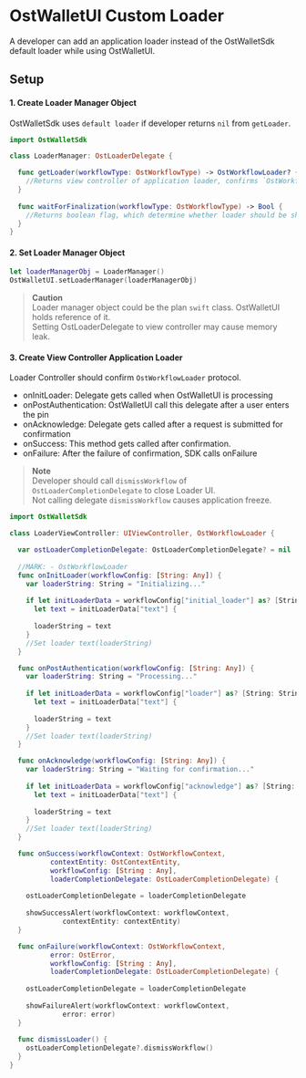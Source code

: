 # OstWalletUI Custom Loader

A developer can add an application loader instead of the OstWalletSdk default loader while using OstWalletUI.

## Setup

#### 1. Create Loader Manager Object

OstWalletSdk uses `default loader` if developer returns `nil` from `getLoader`.

```Swift
import OstWalletSdk

class LoaderManager: OstLoaderDelegate {

  func getLoader(workflowType: OstWorkflowType) -> OstWorkflowLoader? {
    //Returns view controller of application loader, confirms `OstWorkflowLoader` protocol
  }
   
  func waitForFinalization(workflowType: OstWorkflowType) -> Bool {
    //Returns boolean flag, which determine whether loader should be shown till workflow completion. 
  }
}
```
#### 2. Set Loader Manager Object

```Swift
let loaderManagerObj = LoaderManager()
OstWalletUI.setLoaderManager(loaderManagerObj)
```
> **Caution**<br/>
>Loader manager object could be the plan `swift` class. OstWalletUI holds reference of it.<br/>
>Setting OstLoaderDelegate to view controller may cause memory leak.

#### 3. Create View Controller Application Loader

Loader Controller should confirm `OstWorkflowLoader` protocol.

* onInitLoader: Delegate gets called when OstWalletUI is processing
* onPostAuthentication: OstWalletUI call this delegate after a user enters the pin
* onAcknowledge: Delegate gets called after a request is submitted for confirmation
* onSuccess: This method gets called after confirmation.
* onFailure: After the failure of confirmation, SDK calls onFailure

>**Note**<br/>
>Developer should call `dismissWorkflow` of `OstLoaderCompletionDelegate` to close Loader UI.<br/>
>Not calling delegate `dismissWorkflow` causes application freeze.

```Swift
import OstWalletSdk

class LoaderViewController: UIViewController, OstWorkflowLoader {

  var ostLoaderCompletionDelegate: OstLoaderCompletionDelegate? = nil
    
  //MARK: - OstWorkflowLoader
  func onInitLoader(workflowConfig: [String: Any]) {
    var loaderString: String = "Initializing..."
   
    if let initLoaderData = workflowConfig["initial_loader"] as? [String: String],
      let text = initLoaderData["text"] {
       
      loaderString = text
    }
    //Set loader text(loaderString)
  }

  func onPostAuthentication(workflowConfig: [String: Any]) {
    var loaderString: String = "Processing..."
   
    if let initLoaderData = workflowConfig["loader"] as? [String: String],
      let text = initLoaderData["text"] {
       
      loaderString = text
    }  
    //Set loader text(loaderString)
  }

  func onAcknowledge(workflowConfig: [String: Any]) {
    var loaderString: String = "Waiting for confirmation..."
     
    if let initLoaderData = workflowConfig["acknowledge"] as? [String: String],
      let text = initLoaderData["text"] {
       
      loaderString = text
    } 
    //Set loader text(loaderString)
  }

  func onSuccess(workflowContext: OstWorkflowContext,
          contextEntity: OstContextEntity,
          workflowConfig: [String : Any],
          loaderCompletionDelegate: OstLoaderCompletionDelegate) {
   
    ostLoaderCompletionDelegate = loaderCompletionDelegate
   
    showSuccessAlert(workflowContext: workflowContext,
             contextEntity: contextEntity)
  }

  func onFailure(workflowContext: OstWorkflowContext,
          error: OstError,
          workflowConfig: [String : Any],
          loaderCompletionDelegate: OstLoaderCompletionDelegate) {
   
    ostLoaderCompletionDelegate = loaderCompletionDelegate
   
    showFailureAlert(workflowContext: workflowContext,
             error: error)
  }
   
  func dismissLoader() {
    ostLoaderCompletionDelegate?.dismissWorkflow()
  }
}
```
